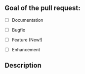 ## Goal of the pull request:
* [ ] Documentation
* [ ] Bugfix
* [ ] Feature (New!)
* [ ] Enhancement


## Description
<!--- What are the changes? -->

